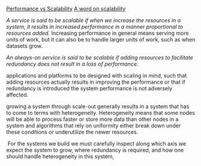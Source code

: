 [Performance vs Scalability](https://blog.professorbeekums.com/performance-vs-scalability/)
[A word on scalability](https://www.allthingsdistributed.com/2006/03/a_word_on_scalability.html)

_A service is said to be scalable if when we increase the resources in a system, it results in increased performance in a manner proportional to resources added._
Increasing performance in general means serving more units of work, but it can also be to handle larger units of work, such as when datasets grow.

_An always-on service is said to be scalable if adding resources to facilitate redundancy does not result in a loss of performance_.

applications and platforms to be designed with scaling in mind, such that adding resources actually results in improving the performance or that if redundancy is introduced the system performance is not adversely affected.

growing a system through scale-out generally results in a system that has to come to terms with heterogeneity. Heterogeneity means that some nodes will be able to process faster or store more data than other nodes in a system and algorithms that rely on uniformity either break down under these conditions or underutilize the newer resources.

 For the systems we build we must carefully inspect along which axis we expect the system to grow, where redundancy is required, and how one should handle heterogeneity in this system,